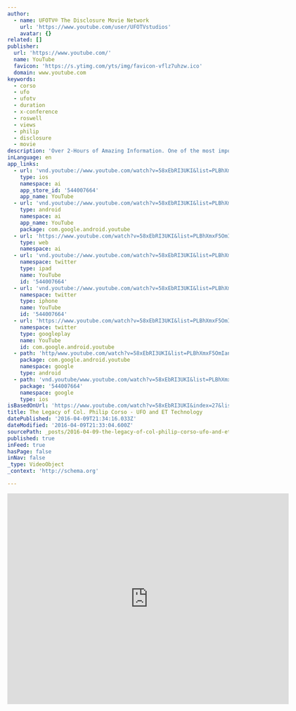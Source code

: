 ```yaml
---
author:
  - name: UFOTV® The Disclosure Movie Network
    url: 'https://www.youtube.com/user/UFOTVstudios'
    avatar: {}
related: []
publisher:
  url: 'https://www.youtube.com/'
  name: YouTube
  favicon: 'https://s.ytimg.com/yts/img/favicon-vflz7uhzw.ico'
  domain: www.youtube.com
keywords:
  - corso
  - ufo
  - ufotv
  - duration
  - x-conference
  - roswell
  - views
  - philip
  - disclosure
  - movie
description: 'Over 2-Hours of Amazing Information. One of the most important milestones since the UFO disclosure process began with the publishing of the book "The Day After Roswell" by Lt. Col. Philip J. Corso (ret), with (co-author) UFO Magazine publisher - William Birnes. The allegations in this book rocked the foundations of the cover-up by revealing how Col.'
inLanguage: en
app_links:
  - url: 'vnd.youtube://www.youtube.com/watch?v=58xEbRI3UKI&list=PLBhXmxF5OmIanAge4EkeOo96i46jaO5JX&index=27&feature=applinks'
    type: ios
    namespace: ai
    app_store_id: '544007664'
    app_name: YouTube
  - url: 'vnd.youtube://www.youtube.com/watch?v=58xEbRI3UKI&list=PLBhXmxF5OmIanAge4EkeOo96i46jaO5JX&index=27&feature=applinks'
    type: android
    namespace: ai
    app_name: YouTube
    package: com.google.android.youtube
  - url: 'https://www.youtube.com/watch?v=58xEbRI3UKI&list=PLBhXmxF5OmIanAge4EkeOo96i46jaO5JX&index=27&feature=applinks'
    type: web
    namespace: ai
  - url: 'vnd.youtube://www.youtube.com/watch?v=58xEbRI3UKI&list=PLBhXmxF5OmIanAge4EkeOo96i46jaO5JX&index=27&feature=applinks'
    namespace: twitter
    type: ipad
    name: YouTube
    id: '544007664'
  - url: 'vnd.youtube://www.youtube.com/watch?v=58xEbRI3UKI&list=PLBhXmxF5OmIanAge4EkeOo96i46jaO5JX&index=27&feature=applinks'
    namespace: twitter
    type: iphone
    name: YouTube
    id: '544007664'
  - url: 'https://www.youtube.com/watch?v=58xEbRI3UKI&list=PLBhXmxF5OmIanAge4EkeOo96i46jaO5JX&index=27'
    namespace: twitter
    type: googleplay
    name: YouTube
    id: com.google.android.youtube
  - path: 'http/www.youtube.com/watch?v=58xEbRI3UKI&list=PLBhXmxF5OmIanAge4EkeOo96i46jaO5JX&index=27'
    package: com.google.android.youtube
    namespace: google
    type: android
  - path: 'vnd.youtube/www.youtube.com/watch?v=58xEbRI3UKI&list=PLBhXmxF5OmIanAge4EkeOo96i46jaO5JX&index=27'
    package: '544007664'
    namespace: google
    type: ios
isBasedOnUrl: 'https://www.youtube.com/watch?v=58xEbRI3UKI&index=27&list=PLBhXmxF5OmIanAge4EkeOo96i46jaO5JX'
title: The Legacy of Col. Philip Corso - UFO and ET Technology
datePublished: '2016-04-09T21:34:16.033Z'
dateModified: '2016-04-09T21:33:04.600Z'
sourcePath: _posts/2016-04-09-the-legacy-of-col-philip-corso-ufo-and-et-technology.md
published: true
inFeed: true
hasPage: false
inNav: false
_type: VideoObject
_context: 'http://schema.org'

---
```

<iframe src="https://cdn.embedly.com/widgets/media.html?src=https%3A%2F%2Fwww.youtube.com%2Fembed%2Fvideoseries%3Flist%3DPLBhXmxF5OmIanAge4EkeOo96i46jaO5JX&amp;url=https%3A%2F%2Fwww.youtube.com%2Fwatch%3Fv%3D58xEbRI3UKI%26index%3D27%26list%3DPLBhXmxF5OmIanAge4EkeOo96i46jaO5JX&amp;image=https%3A%2F%2Fi.ytimg.com%2Fvi%2F58xEbRI3UKI%2Fhqdefault.jpg&amp;key=b7d04c9b404c499eba89ee7072e1c4f7&amp;type=text%2Fhtml&amp;schema=youtube" width="640" height="480" scrolling="no" frameborder="0" allowfullscreen="allowfullscreen" style=""></iframe>
